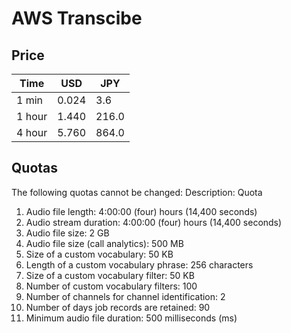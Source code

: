 # AWS Transcibe

## Price

|  Time  |  USD  |  JPY  |
| ---- | ---- | ---- |
|  1 min  |  0.024  |    3.6  |
|  1 hour |  1.440  |  216.0  |
|  4 hour |  5.760  |  864.0  |

## Quotas

The following quotas cannot be changed:
Description: Quota

01. Audio file length: 4:00:00 (four) hours (14,400 seconds)
02. Audio stream duration: 4:00:00 (four) hours (14,400 seconds)
03. Audio file size: 2 GB
04. Audio file size (call analytics): 500 MB
05. Size of a custom vocabulary: 50 KB
06. Length of a custom vocabulary phrase: 256 characters
07. Size of a custom vocabulary filter: 50 KB
08. Number of custom vocabulary filters: 100
09. Number of channels for channel identification: 2
10. Number of days job records are retained: 90
11. Minimum audio file duration: 500 milliseconds (ms)
